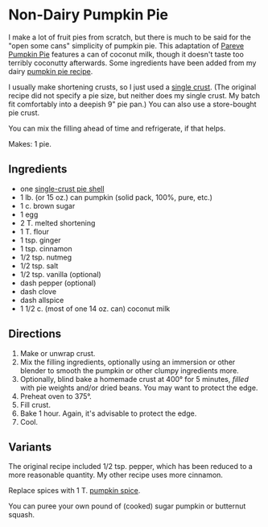[thanksgiving]: ../indices/thanksgiving.html

# Non-Dairy Pumpkin Pie

I make a lot of fruit pies from scratch, but there is much to be said for the "open some cans" simplicity of pumpkin pie.  This adaptation of [Pareve Pumpkin Pie](https://jamiegeller.com/recipes/parve-pumpkin-pie/) features a can of coconut milk, though it doesn't taste too terribly coconutty afterwards.  Some ingredients have been added from my dairy [pumpkin pie recipe](../pie/pumpkin.md).

I usually make shortening crusts, so I just used a [single crust](../pie/crust.md).  (The original recipe did not specify a pie size, but neither does my single crust.  My batch fit comfortably into a deepish 9" pie pan.)  You can also use a store-bought pie crust.

You can mix the filling ahead of time and refrigerate, if that helps.

Makes: 1 pie.

## Ingredients

* one [single-crust pie shell](../pie/crust.md)
* 1 lb. (or 15 oz.) can pumpkin (solid pack, 100%, pure, etc.)
* 1 c. brown sugar
* 1 egg
* 2 T. melted shortening
* 1 T. flour
* 1 tsp. ginger
* 1 tsp. cinnamon
* 1/2 tsp. nutmeg
* 1/2 tsp. salt
* 1/2 tsp. vanilla (optional)
* dash pepper (optional)
* dash clove
* dash allspice
* 1 1/2 c. (most of one 14 oz. can) coconut milk

## Directions

1. Make or unwrap crust.
2. Mix the filling ingredients, optionally using an immersion or other blender to smooth the pumpkin or other clumpy ingredients more.
3. Optionally, blind bake a homemade crust at 400° for 5 minutes, *filled* with pie weights and/or dried beans.  You may want to protect the edge.
4. Preheat oven to 375°.
5. Fill crust.  
6. Bake 1 hour.  Again, it's advisable to protect the edge.
7. Cool.

## Variants

The original recipe included 1/2 tsp. pepper, which has been reduced to a more reasonable quantity.  My other recipe uses more cinnamon.

Replace spices with 1 T. [pumpkin spice](../appetizers/pumpkinSpice.md).

You can puree your own pound of (cooked) sugar pumpkin or butternut squash.
